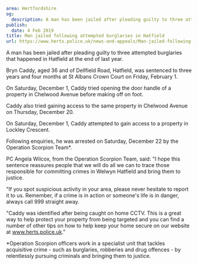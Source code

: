 ```yaml
area: Hertfordshire
og:
  description: A man has been jailed after pleading guilty to three attempted burglaries that happened in Hatfield at the end of last year.
publish:
  date: 4 Feb 2019
title: Man jailed following attempted burglaries in Hatfield
url: https://www.herts.police.uk/news-and-appeals/Man-jailed-following-attempted-burglaries-in-Hatfield-2497MD
```

A man has been jailed after pleading guilty to three attempted burglaries that happened in Hatfield at the end of last year.

Bryn Caddy, aged 36 and of Dellfield Road, Hatfield, was sentenced to three years and four months at St Albans Crown Court on Friday, February 1.

On Saturday, December 1, Caddy tried opening the door handle of a property in Chelwood Avenue before making off on foot.

Caddy also tried gaining access to the same property in Chelwood Avenue on Thursday, December 20.

On Saturday, December 1, Caddy attempted to gain access to a property in Lockley Crescent.

Following enquiries, he was arrested on Saturday, December 22 by the Operation Scorpion Team*.

PC Angela Wilcox, from the Operation Scorpion Team, said: "I hope this sentence reassures people that we will do all we can to trace those responsible for committing crimes in Welwyn Hatfield and bring them to justice.

"If you spot suspicious activity in your area, please never hesitate to report it to us. Remember, if a crime is in action or someone's life is in danger, always call 999 straight away.

"Caddy was identified after being caught on home CCTV. This is a great way to help protect your property from being targeted and you can find a number of other tips on how to help keep your home secure on our website at www.herts.police.uk."

*Operation Scorpion officers work in a specialist unit that tackles acquisitive crime - such as burglaries, robberies and drug offences - by relentlessly pursuing criminals and bringing them to justice.
